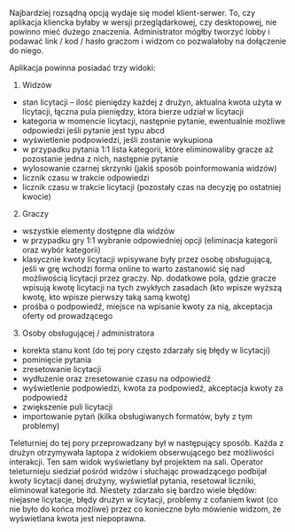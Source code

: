 Najbardziej rozsądną opcją wydaje się model klient-serwer. To, czy aplikacja kliencka byłaby w wersji przeglądarkowej, czy desktopowej, nie powinno mieć dużego znaczenia. Administrator mógłby tworzyć lobby i podawać link / kod / hasło graczom i widzom co pozwalałoby na dołączenie do niego.

Aplikacja powinna posiadać trzy widoki:
1) Widzów
- stan licytacji – ilość pieniędzy każdej z drużyn, aktualna kwota użyta w licytacji, łączna pula pieniędzy, która bierze udział w licytacji
- kategoria w momencie licytacji, następnie pytanie, ewentualnie możliwe odpowiedzi jeśli pytanie jest typu abcd
- wyświetlenie podpowiedzi, jeśli zostanie wykupiona
- w przypadku pytania 1:1 lista kategorii, które eliminowaliby gracze aż pozostanie jedna z nich, następnie pytanie
- wylosowanie czarnej skrzynki (jakiś sposób poinformowania widzów)
- licznik czasu w trakcie odpowiedzi
- licznik czasu w trakcie licytacji (pozostały czas na decyzję po ostatniej kwocie)
2) Graczy
- wszystkie elementy dostępne dla widzów
- w przypadku gry 1:1 wybranie odpowiedniej opcji (eliminacja kategorii oraz wybór kategorii)
- klasycznie kwoty licytacji wpisywane były przez osobę obsługującą, jeśli w grę wchodzi forma online to warto zastanowić się nad możliwością licytacji przez graczy. Np. dodatkowe pola, gdzie gracze wpisują kwotę licytacji na tych zwykłych zasadach (kto wpisze wyższą kwotę, kto wpisze pierwszy taką samą kwotę)
- prośba o podpowiedź, miejsce na wpisanie kwoty za nią, akceptacja oferty od prowadzącego
3) Osoby obsługującej / administratora
- korekta stanu kont (do tej pory często zdarzały się błędy w licytacji)
- pominięcie pytania
- zresetowanie licytacji
- wydłużenie oraz zresetowanie czasu na odpowiedź
- wyświetlenie podpowiedzi, kwota za podpowiedź, akceptacja kwoty za podpowiedź
- zwiększenie puli licytacji
- importowanie pytań (kilka obsługiwanych formatów, były z tym problemy)

Teleturniej do tej pory przeprowadzany był w następujący sposób. Każda z drużyn otrzymywała laptopa z widokiem obserwującego bez możliwości interakcji. Ten sam widok wyświetlany był projektem na sali. Operator teleturnieju siedział pośród widzów i słuchając prowadzącego podbijał kwoty licytacji danej drużyny, wyświetlał pytania, resetował liczniki, eliminował kategorie itd. Niestety zdarzało się bardzo wiele błędów: niejasne licytacje, błędy drużyn w licytacji, problemy z cofaniem kwot (co nie było do końca możliwe) przez co konieczne było mówienie widzom, że wyświetlana kwota jest niepoprawna.
